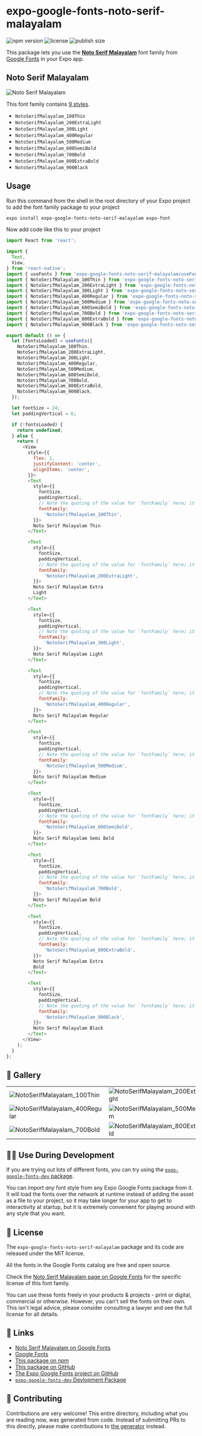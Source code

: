 # expo-google-fonts-noto-serif-malayalam

![npm version](https://flat.badgen.net/npm/v/expo-google-fonts-noto-serif-malayalam)
![license](https://flat.badgen.net/github/license/expo/google-fonts)
![publish size](https://flat.badgen.net/packagephobia/install/expo-google-fonts-noto-serif-malayalam)

This package lets you use the [**Noto Serif Malayalam**](https://fonts.google.com/specimen/Noto+Serif+Malayalam) font family from [Google Fonts](https://fonts.google.com/) in your Expo app.

## Noto Serif Malayalam

![Noto Serif Malayalam](./font-family.png)

This font family contains [9 styles](#-gallery).

- `NotoSerifMalayalam_100Thin`
- `NotoSerifMalayalam_200ExtraLight`
- `NotoSerifMalayalam_300Light`
- `NotoSerifMalayalam_400Regular`
- `NotoSerifMalayalam_500Medium`
- `NotoSerifMalayalam_600SemiBold`
- `NotoSerifMalayalam_700Bold`
- `NotoSerifMalayalam_800ExtraBold`
- `NotoSerifMalayalam_900Black`

## Usage

Run this command from the shell in the root directory of your Expo project to add the font family package to your project
```sh
expo install expo-google-fonts-noto-serif-malayalam expo-font
```

Now add code like this to your project
```js
import React from 'react';

import {
  Text,
  View,
} from 'react-native';
import { useFonts } from 'expo-google-fonts-noto-serif-malayalam/useFonts';
import { NotoSerifMalayalam_100Thin } from 'expo-google-fonts-noto-serif-malayalam/100Thin';
import { NotoSerifMalayalam_200ExtraLight } from 'expo-google-fonts-noto-serif-malayalam/200ExtraLight';
import { NotoSerifMalayalam_300Light } from 'expo-google-fonts-noto-serif-malayalam/300Light';
import { NotoSerifMalayalam_400Regular } from 'expo-google-fonts-noto-serif-malayalam/400Regular';
import { NotoSerifMalayalam_500Medium } from 'expo-google-fonts-noto-serif-malayalam/500Medium';
import { NotoSerifMalayalam_600SemiBold } from 'expo-google-fonts-noto-serif-malayalam/600SemiBold';
import { NotoSerifMalayalam_700Bold } from 'expo-google-fonts-noto-serif-malayalam/700Bold';
import { NotoSerifMalayalam_800ExtraBold } from 'expo-google-fonts-noto-serif-malayalam/800ExtraBold';
import { NotoSerifMalayalam_900Black } from 'expo-google-fonts-noto-serif-malayalam/900Black';

export default () => {
  let [fontsLoaded] = useFonts({
    NotoSerifMalayalam_100Thin,
    NotoSerifMalayalam_200ExtraLight,
    NotoSerifMalayalam_300Light,
    NotoSerifMalayalam_400Regular,
    NotoSerifMalayalam_500Medium,
    NotoSerifMalayalam_600SemiBold,
    NotoSerifMalayalam_700Bold,
    NotoSerifMalayalam_800ExtraBold,
    NotoSerifMalayalam_900Black,
  });

  let fontSize = 24;
  let paddingVertical = 6;

  if (!fontsLoaded) {
    return undefined;
  } else {
    return (
      <View
        style={{
          flex: 1,
          justifyContent: 'center',
          alignItems: 'center',
        }}>
        <Text
          style={{
            fontSize,
            paddingVertical,
            // Note the quoting of the value for `fontFamily` here; it expects a string!
            fontFamily:
              'NotoSerifMalayalam_100Thin',
          }}>
          Noto Serif Malayalam Thin
        </Text>

        <Text
          style={{
            fontSize,
            paddingVertical,
            // Note the quoting of the value for `fontFamily` here; it expects a string!
            fontFamily:
              'NotoSerifMalayalam_200ExtraLight',
          }}>
          Noto Serif Malayalam Extra
          Light
        </Text>

        <Text
          style={{
            fontSize,
            paddingVertical,
            // Note the quoting of the value for `fontFamily` here; it expects a string!
            fontFamily:
              'NotoSerifMalayalam_300Light',
          }}>
          Noto Serif Malayalam Light
        </Text>

        <Text
          style={{
            fontSize,
            paddingVertical,
            // Note the quoting of the value for `fontFamily` here; it expects a string!
            fontFamily:
              'NotoSerifMalayalam_400Regular',
          }}>
          Noto Serif Malayalam Regular
        </Text>

        <Text
          style={{
            fontSize,
            paddingVertical,
            // Note the quoting of the value for `fontFamily` here; it expects a string!
            fontFamily:
              'NotoSerifMalayalam_500Medium',
          }}>
          Noto Serif Malayalam Medium
        </Text>

        <Text
          style={{
            fontSize,
            paddingVertical,
            // Note the quoting of the value for `fontFamily` here; it expects a string!
            fontFamily:
              'NotoSerifMalayalam_600SemiBold',
          }}>
          Noto Serif Malayalam Semi Bold
        </Text>

        <Text
          style={{
            fontSize,
            paddingVertical,
            // Note the quoting of the value for `fontFamily` here; it expects a string!
            fontFamily:
              'NotoSerifMalayalam_700Bold',
          }}>
          Noto Serif Malayalam Bold
        </Text>

        <Text
          style={{
            fontSize,
            paddingVertical,
            // Note the quoting of the value for `fontFamily` here; it expects a string!
            fontFamily:
              'NotoSerifMalayalam_800ExtraBold',
          }}>
          Noto Serif Malayalam Extra
          Bold
        </Text>

        <Text
          style={{
            fontSize,
            paddingVertical,
            // Note the quoting of the value for `fontFamily` here; it expects a string!
            fontFamily:
              'NotoSerifMalayalam_900Black',
          }}>
          Noto Serif Malayalam Black
        </Text>
      </View>
    );
  }
};

```

## 🔡 Gallery


||||
|-|-|-|
|![NotoSerifMalayalam_100Thin](.//100Thin/NotoSerifMalayalam_100Thin.ttf.png)|![NotoSerifMalayalam_200ExtraLight](.//200ExtraLight/NotoSerifMalayalam_200ExtraLight.ttf.png)|![NotoSerifMalayalam_300Light](.//300Light/NotoSerifMalayalam_300Light.ttf.png)||
|![NotoSerifMalayalam_400Regular](.//400Regular/NotoSerifMalayalam_400Regular.ttf.png)|![NotoSerifMalayalam_500Medium](.//500Medium/NotoSerifMalayalam_500Medium.ttf.png)|![NotoSerifMalayalam_600SemiBold](.//600SemiBold/NotoSerifMalayalam_600SemiBold.ttf.png)||
|![NotoSerifMalayalam_700Bold](.//700Bold/NotoSerifMalayalam_700Bold.ttf.png)|![NotoSerifMalayalam_800ExtraBold](.//800ExtraBold/NotoSerifMalayalam_800ExtraBold.ttf.png)|![NotoSerifMalayalam_900Black](.//900Black/NotoSerifMalayalam_900Black.ttf.png)||


## 👩‍💻 Use During Development

If you are trying out lots of different fonts, you can try using the [`expo-google-fonts-dev` package](https://github.com/freeboub/google-fonts/tree/master/font-packages/dev#readme).

You can import *any* font style from any Expo Google Fonts package from it. It will load the fonts
over the network at runtime instead of adding the asset as a file to your project, so it may take longer
for your app to get to interactivity at startup, but it is extremely convenient
for playing around with any style that you want.

## 📖 License

The `expo-google-fonts-noto-serif-malayalam` package and its code are released under the MIT license.

All the fonts in the Google Fonts catalog are free and open source.

Check the [Noto Serif Malayalam page on Google Fonts](https://fonts.google.com/specimen/Noto+Serif+Malayalam) for the specific license of this font family.

You can use these fonts freely in your products & projects - print or digital, commercial or otherwise. However, you can't sell the fonts on their own. This isn't legal advice, please consider consulting a lawyer and see the full license for all details.

## 🔗 Links

- [Noto Serif Malayalam on Google Fonts](https://fonts.google.com/specimen/Noto+Serif+Malayalam)
- [Google Fonts](https://fonts.google.com/)
- [This package on npm](https://www.npmjs.com/package/expo-google-fonts-noto-serif-malayalam)
- [This package on GitHub](https://github.com/freeboub/google-fonts/tree/master/font-packages/noto-serif-malayalam)
- [The Expo Google Fonts project on GitHub](https://github.com/freeboub/google-fonts)
- [`expo-google-fonts-dev` Devlopment Package](https://github.com/freeboub/google-fonts/tree/master/font-packages/dev)

## 🤝 Contributing

Contributions are very welcome! This entire directory, including what you are reading now, was generated from code. Instead of submitting PRs to this directly, please make contributions to [the generator](https://github.com/freeboub/google-fonts/tree/master/packages/generator) instead.
